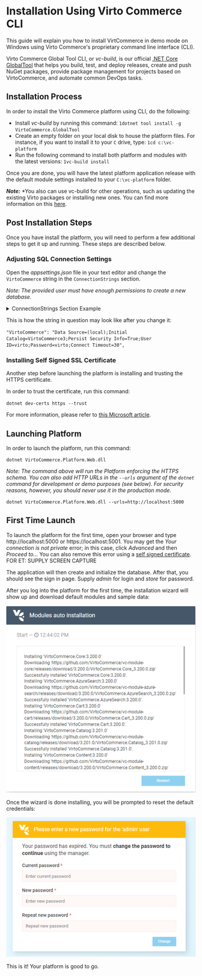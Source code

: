 ﻿
# Installation Using Virto Commerce CLI
This guide will explain you how to install VirtCommerce in demo mode on Windows using Virto Commerce's proprietary command line interface (CLI).

Virto Commerce Global Tool CLI, or *vc-build*, is our official [.NET Core GlobalTool](https://docs.microsoft.com/en-us/dotnet/core/tools/global-tools "https://docs.microsoft.com/en-us/dotnet/core/tools/global-tools") that helps you build, test, and deploy releases, create and push NuGet packages, provide package management for projects based on VirtoCommerce, and automate common DevOps tasks.

## Installation Process
In order to install the Virto Commerce platform using CLI, do the following:

- Install *vc-build* by running this command:
`1dotnet tool install -g VirtoCommerce.GlobalTool`
- Create an empty folder on your local disk to house the platform files. For instance, if you want to install it to your `C` drive, type:
`1cd c:\vc-platform`
- Run the following command to install both platform and modules with the latest versions:
`1vc-build install`

Once you are done, you will have the latest platform application release with the default module settings installed to your `C:\vc-platform` folder.

***Note:*** *You also can use vc-build for other operations, such as updating the existing Virto packages or installing new ones. You can find more information on this [here](https://github.com/VirtoCommerce/vc-build/blob/main/docs/CLI-tools/package-management.md).

## Post Installation Steps
Once you have install the platform, you will need to perform a few additional steps to get it up and running. These steps are described below.

### Adjusting SQL Connection Settings
Open the *appsettings.json* file in your text editor and change the `VirtoCommerce` string in the `ConnectionStrings` section.

*Note: The provided user must have enough permissions to create a new database.*

<details><summary>ConnectionStrings Section Example</summary>
```
"ConnectionStrings": { 
"VirtoCommerce" : "Data Source={SQL Server URL};Initial Catalog={Database name};Persist Security Info=True;User ID={User name};Password={User password};MultipleActiveResultSets=True;Connect Timeout=30" 
},
```
</details>

This is how the string in question may look like after you change it:

`"VirtoCommerce": "Data Source=(local);Initial Catalog=VirtoCommerce3;Persist Security Info=True;User ID=virto;Password=virto;Connect Timeout=30",`

### Installing Self Signed SSL Certificate
Another step before launching the platform is installing and trusting the HTTPS certificate.

In order to trust the certificate, run this command:

`dotnet dev-certs https --trust`

For more information, please refer to [this Microsoft article](https://docs.microsoft.com/en-us/aspnet/core/security/enforcing-ssl?view=aspnetcore-3.0&tabs=visual-studio#trust). 

## Launching Platform
In order to launch the platform, run this command:
```
dotnet VirtoCommerce.Platform.Web.dll
```
*Note: The command above will run the Platform enforcing the HTTPS schema. You can also add HTTP URLs in the `--urls` argument of the `dotnet` command for development or demo purposes (see below). For security reasons, however, you should never use it in the production mode.*
```
dotnet VirtoCommerce.Platform.Web.dll --urls=http://localhost:5000
```

## First Time Launch
To launch the platform for the first time, open your browser and type http://localhost:5000 or https://localhost:5001. You may get the *Your connection is not private* error; in this case, click *Advanced* and then *Proceed to...* You can also remove this error using a [self signed certificate](https://www.hanselman.com/blog/DevelopingLocallyWithASPNETCoreUnderHTTPSSSLAndSelfSignedCerts.aspx). FOR ET: SUPPLY SCREEN CAPTURE

The application will then create and initialize the database. After that, you should see the sign in page. Supply *admin* for login and *store* for password.

After you log into the platform for the first time, the installation wizard will show up and download default modules and sample data:

![Installation wizard screen](./media/02-module-auto-installation-screen.png)

Once the wizard is done installing, you will be prompted to reset the default credentials:

![Resetting default credentials](./media/03-resetting-default-credentials.png)

This is it! Your platform is good to go.
